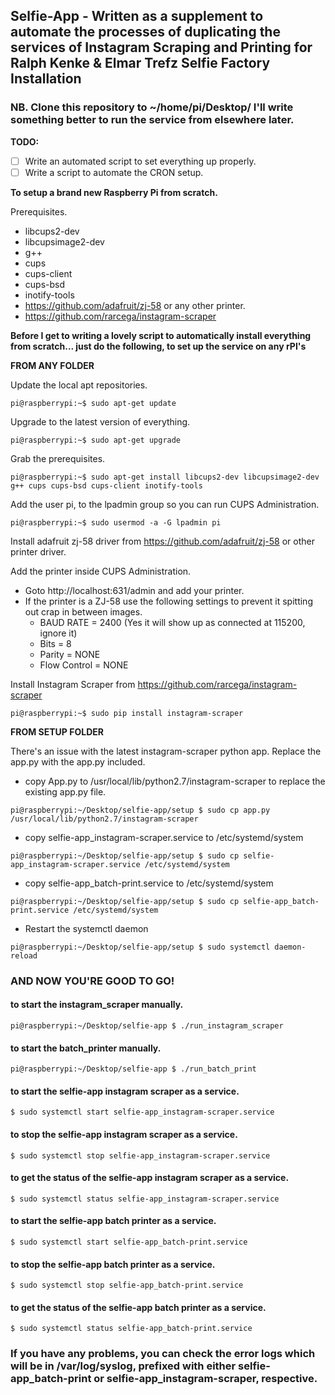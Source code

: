 ## Selfie-App - Written as a supplement to automate the processes of duplicating the services of Instagram Scraping and Printing for Ralph Kenke & Elmar Trefz Selfie Factory Installation ##

### NB. Clone this repository to ~/home/pi/Desktop/ I'll write something better to run the service from elsewhere later. ###

**TODO:**
- [ ] Write an automated script to set everything up properly.
- [ ] Write a script to automate the CRON setup.

**To setup a brand new Raspberry Pi from scratch.**

Prerequisites.

- libcups2-dev
- libcupsimage2-dev
- g++
- cups
- cups-client
- cups-bsd
- inotify-tools
- https://github.com/adafruit/zj-58 or any other printer.
- https://github.com/rarcega/instagram-scraper

**Before I get to writing a lovely script to automatically install everything from scratch... just do the following, to set up the service on any rPI's**

__FROM ANY FOLDER__

Update the local apt repositories.
```console
pi@raspberrypi:~$ sudo apt-get update
```
Upgrade to the latest version of everything.
```console
pi@raspberrypi:~$ sudo apt-get upgrade
```
Grab the prerequisites.
```console
pi@raspberrypi:~$ sudo apt-get install libcups2-dev libcupsimage2-dev g++ cups cups-bsd cups-client inotify-tools
```
Add the user pi, to the lpadmin group so you can run CUPS Administration.
```console
pi@raspberrypi:~$ sudo usermod -a -G lpadmin pi
```
Install adafruit zj-58 driver from https://github.com/adafruit/zj-58
 or other printer driver.
 
Add the printer inside CUPS Administration.
* Goto http://localhost:631/admin and add your printer.
* If the printer is a ZJ-58 use the following settings to prevent it spitting out crap in between images.
  * BAUD RATE = 2400 (Yes it will show up as connected at 115200, ignore it)
  * Bits = 8
  * Parity = NONE
  * Flow Control = NONE

Install Instagram Scraper from https://github.com/rarcega/instagram-scraper
```console
pi@raspberrypi:~$ sudo pip install instagram-scraper
```

__FROM SETUP FOLDER__

There's an issue with the latest instagram-scraper python app. Replace the app.py with the app.py included.
* copy App.py to /usr/local/lib/python2.7/instagram-scraper to replace the existing app.py file.
```console
pi@raspberrypi:~/Desktop/selfie-app/setup $ sudo cp app.py /usr/local/lib/python2.7/instagram-scraper
```

* copy selfie-app_instagram-scraper.service to /etc/systemd/system
```console
pi@raspberrypi:~/Desktop/selfie-app/setup $ sudo cp selfie-app_instagram-scraper.service /etc/systemd/system
```
* copy selfie-app_batch-print.service to /etc/systemd/system
```console
pi@raspberrypi:~/Desktop/selfie-app/setup $ sudo cp selfie-app_batch-print.service /etc/systemd/system
```
* Restart the systemctl daemon
```console
pi@raspberrypi:~/Desktop/selfie-app/setup $ sudo systemctl daemon-reload
```

### AND NOW YOU'RE GOOD TO GO! ###

#### to start the instagram_scraper manually. ####
```console
pi@raspberrypi:~/Desktop/selfie-app $ ./run_instagram_scraper
```
#### to start the batch_printer manually. ####
```console
pi@raspberrypi:~/Desktop/selfie-app $ ./run_batch_print
```

#### to start the selfie-app instagram scraper as a service. ####
```console
$ sudo systemctl start selfie-app_instagram-scraper.service
```
#### to stop the selfie-app instagram scraper as a service. ####
```console
$ sudo systemctl stop selfie-app_instagram-scraper.service
```
#### to get the status of the selfie-app instagram scraper as a service. ####
```console
$ sudo systemctl status selfie-app_instagram-scraper.service
```

#### to start the selfie-app batch printer as a service. ####
```console
$ sudo systemctl start selfie-app_batch-print.service
```
#### to stop the selfie-app batch printer as a service. ####
```console
$ sudo systemctl stop selfie-app_batch-print.service
```
#### to get the status of the selfie-app batch printer as a service. ####
```console
$ sudo systemctl status selfie-app_batch-print.service
```

### If you have any problems, you can check the error logs which will be in /var/log/syslog, prefixed with either selfie-app_batch-print or selfie-app_instagram-scraper, respective. ###
